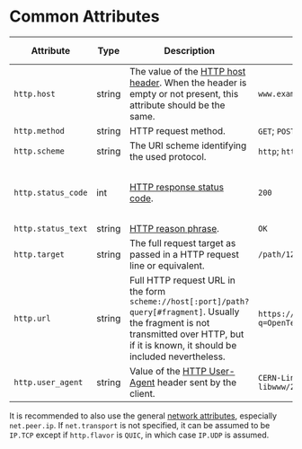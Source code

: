 # Common Attributes

<!-- Re-generate TOC with `TODO: ADD cmd` -->
<!-- semconv http -->
| Attribute  | Type | Description  | Examples  | [Requirement Level](https://opentelemetry.io/docs/specs/semconv/general/attribute-requirement-level/) |
|---|---|---|---|---|
| `http.host` | string | The value of the [HTTP host header](https://tools.ietf.org/html/rfc7230#section-5.4). When the header is empty or not present, this attribute should be the same. | `www.example.org` | `Conditionally Required` <condition> |
| `http.method` | string | HTTP request method. | `GET`; `POST`; `HEAD` | `Required` |
| `http.scheme` | string | The URI scheme identifying the used protocol. | `http`; `https` | `Recommended` |
| `http.status_code` | int | [HTTP response status code](https://tools.ietf.org/html/rfc7231#section-6). | `200` | `Conditionally Required` if and only if one was received/sent. |
| `http.status_text` | string | [HTTP reason phrase](https://tools.ietf.org/html/rfc7230#section-3.1.2). | `OK` | `Recommended` |
| `http.target` | string | The full request target as passed in a HTTP request line or equivalent. | `/path/12314/?q=ddds#123` | `Recommended` |
| `http.url` | string | Full HTTP request URL in the form `scheme://host[:port]/path?query[#fragment]`. Usually the fragment is not transmitted over HTTP, but if it is known, it should be included nevertheless. | `https://www.foo.bar/search?q=OpenTelemetry#SemConv` | `Recommended` |
| `http.user_agent` | string | Value of the [HTTP User-Agent](https://tools.ietf.org/html/rfc7231#section-5.5.3) header sent by the client. | `CERN-LineMode/2.15 libwww/2.17b3` | `Recommended` |
<!-- endsemconv -->

It is recommended to also use the general [network attributes][], especially `net.peer.ip`. If `net.transport` is not specified, it can be assumed to be `IP.TCP` except if `http.flavor` is `QUIC`, in which case `IP.UDP` is assumed.

[network attributes]: span-general.md#general-network-connection-attributes
[HTTP response status code]: https://tools.ietf.org/html/rfc7231#section-6
[HTTP reason phrase]: https://tools.ietf.org/html/rfc7230#section-3.1.2
[User-Agent]: https://tools.ietf.org/html/rfc7231#section-5.5.3
